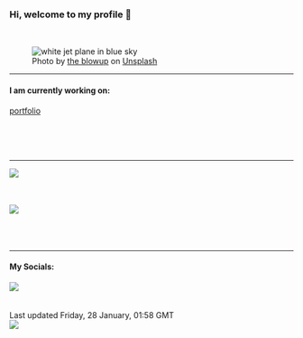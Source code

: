 <h3>Hi, welcome to my profile 👋</h3>

<br />
<figure>
  <img
    src="https://images.unsplash.com/photo-1613127935417-36da0e0a243c?crop=entropy&cs=tinysrgb&fit=max&fm=jpg&ixid=MnwyNzQ3MDB8MHwxfHJhbmRvbXx8fHx8fHx8fDE2NDMzMzA4OTg&ixlib=rb-1.2.1&q=80&w=1080&auto=format"
    alt="white jet plane in blue sky" 
  />
  <figcaption>Photo by <a
    href="https://unsplash.com/@theblowup?utm_source=Profile%20readme&utm_medium=referral">the blowup</a> on <a
    href="https://unsplash.com/?utm_source=Profile%20readme&utm_medium=referral">Unsplash</a></figcaption>
</figure>


<hr />
<h4>I am currently working on:</h4>
<a href="https://github.com/ShaneLucy/portfolio">portfolio</a>

<br /><br /><br />

<hr />
<img
  src="https://github-readme-stats.vercel.app/api?username=shanelucy&show_icons=true&theme=calm"
/>
<br /><br /><br />

<img 
  src="https://github-readme-stats.vercel.app/api/top-langs/?username=shanelucy&theme=calm"
/>
<br /><br /><br /><br />
<hr />
<h4>My Socials:</h4>
<a href="https://uk.linkedin.com/in/shane-lucy-4735b616a">
  <img
    src="https://img.shields.io/badge/linkedin%20-%230077B5.svg?&style=for-the-badge&logo=linkedin&logoColor=white"
  />
</a>
<br /><br /><br />
Last updated Friday, 28 January, 01:58 GMT
<br />
<img
  src="https://github.com/ShaneLucy/ShaneLucy/workflows/README%20build/badge.svg"
/>
